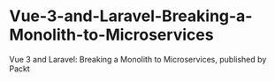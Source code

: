 


# Vue-3-and-Laravel-Breaking-a-Monolith-to-Microservices
Vue 3 and Laravel: Breaking a Monolith to Microservices, published by Packt
